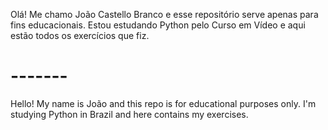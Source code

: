 Olá! Me chamo João Castello Branco e esse repositório serve apenas para fins educacionais.
Estou estudando Python pelo Curso em Vídeo e aqui estão todos os exercícios que fiz.

# -------

Hello! My name is João and this repo is for educational purposes only.
I'm studying Python in Brazil and here contains my exercises.